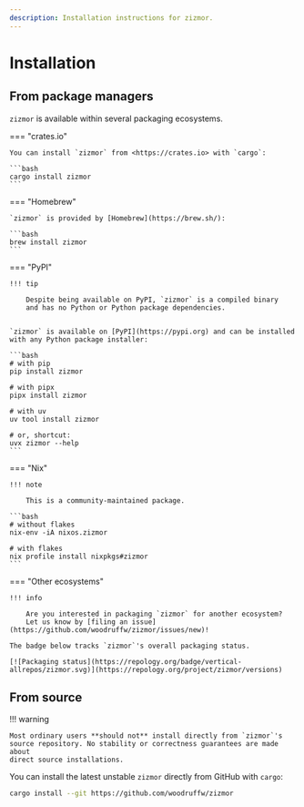 ```yaml
---
description: Installation instructions for zizmor.
---
```


# Installation

## From package managers

`zizmor` is available within several packaging ecosystems.

=== "crates.io"

    You can install `zizmor` from <https://crates.io> with `cargo`:

    ```bash
    cargo install zizmor
    ```

=== "Homebrew"

    `zizmor` is provided by [Homebrew](https://brew.sh/):

    ```bash
    brew install zizmor
    ```

=== "PyPI"

    !!! tip

        Despite being available on PyPI, `zizmor` is a compiled binary
        and has no Python or Python package dependencies.


    `zizmor` is available on [PyPI](https://pypi.org) and can be installed
    with any Python package installer:

    ```bash
    # with pip
    pip install zizmor

    # with pipx
    pipx install zizmor

    # with uv
    uv tool install zizmor

    # or, shortcut:
    uvx zizmor --help
    ```

=== "Nix"

    !!! note

        This is a community-maintained package.

    ```bash
    # without flakes
    nix-env -iA nixos.zizmor

    # with flakes
    nix profile install nixpkgs#zizmor
    ```

=== "Other ecosystems"

    !!! info

        Are you interested in packaging `zizmor` for another ecosystem?
        Let us know by [filing an issue](https://github.com/woodruffw/zizmor/issues/new)!

    The badge below tracks `zizmor`'s overall packaging status.

    [![Packaging status](https://repology.org/badge/vertical-allrepos/zizmor.svg)](https://repology.org/project/zizmor/versions)



## From source

!!! warning

    Most ordinary users **should not** install directly from `zizmor`'s
    source repository. No stability or correctness guarantees are made about
    direct source installations.

You can install the latest unstable `zizmor` directly from GitHub with `cargo`:

```bash
cargo install --git https://github.com/woodruffw/zizmor
```

